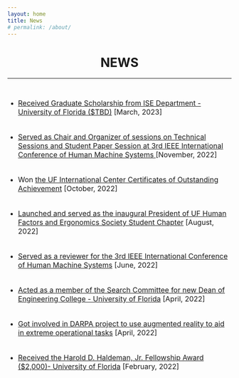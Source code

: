 ```yaml
---
layout: home
title: News
# permalink: /about/
---
```

<h1 align="center">NEWS</h1>
<!-- <div align='center'><font size='60'>Projects</font></div> -->

---

<br/>

+ <font size=3><a href="https://www.ise.ufl.edu/awards/departmental-awards/?" target="_blank">Received Graduate Scholarship from ISE Department - University of Florida ($TBD)</a> [March, 2023] <br/><br/>

+ <font size=3><a href="https://www.ise.ufl.edu/ichms2022/conference-session-overview/" target="_blank">Served as Chair and Organizer of sessions on Technical Sessions and Student Paper Session at 3rd IEEE International Conference of Human Machine Systems </a> [November, 2022]<br/><br/>

+ <font size=3>Won <a href="https://www.eng.ufl.edu/students/students/international/international-students/international-student-awards/" target="_blank">the UF International Center Certificates of Outstanding Achievement</a> [October, 2022]<br/><br/>

+ <font size=3><a href="https://www.ise.ufl.edu/hfes/leadership/" target="_blank">Launched and served as the inaugural President of UF Human Factors and Ergonomics Society Student Chapter</a> [August, 2022]<br/><br/>


+ <font size=3><a href="https://www.ise.ufl.edu/ichms2022/about/committee-and-sponsors/?" target="_blank">Served as a reviewer for the 3rd IEEE International Conference of Human Machine Systems</a> [June, 2022] <br/><br/>


+ <font size=3><a href="https://fora.aa.ufl.edu/Provost/SearchCommittees/Search-Committee-for-Dean-Herbert-Wertheim-College-of-Engineering" target="_blank">Acted as a member of the Search Committee for new Dean of Engineering College - University of Florida</a> [April, 2022] <br/><br/>

+ <font size=3><a href="https://www.ise.ufl.edu/blog/2022/04/david-kaber-ph-d-and-team-use-augmented-reality-to-aid-in-extreme-operational-tasks/?" target="_blank">Got involved in DARPA project to use augmented reality to aid in extreme operational tasks</a> [April, 2022] <br/><br/>

+ <font size=3><a href="https://www.ise.ufl.edu/harold-d-haldeman-jr-fellowship-award-recipient-list/" target="_blank">Received the Harold D. Haldeman, Jr. Fellowship Award ($2,000)- University of Florida</a> [February, 2022] <br/><br/>











